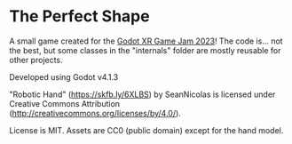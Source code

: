 # The Perfect Shape

A small game created for the [Godot XR Game Jam 2023](https://itch.io/jam/godot-xr-game-jam)! The code is... not the best, but some classes in the "internals" folder are mostly reusable for other projects.

Developed using Godot v4.1.3

"Robotic Hand" (https://skfb.ly/6XLBS) by SeanNicolas is licensed under Creative Commons Attribution (http://creativecommons.org/licenses/by/4.0/).

License is MIT. Assets are CC0 (public domain) except for the hand model.